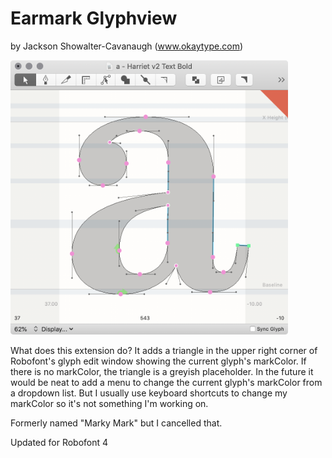# Earmark Glyphview

by Jackson Showalter-Cavanaugh (www.okaytype.com)

<img src="/source/resources/ScreenShot.png" width="444" alt="Marky Mark ScreenShot">

What does this extension do? It adds a triangle in the upper right corner of Robofont's glyph edit window showing the current glyph's markColor. If there is no markColor, the triangle is a greyish placeholder. In the future it would be neat to add a menu to change the current glyph's markColor from a dropdown list. But I usually use keyboard shortcuts to change my markColor so it's not something I'm working on.

Formerly named "Marky Mark" but I cancelled that.

Updated for Robofont 4
